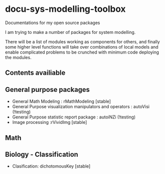 # docu-sys-modelling-toolbox
Documentations for my open source packages

I am trying to make a number of packages for system modelling.

There will be a list of modules working as components for others, and finally some higher level functions will take over combinations of local models and enable complicated problems to be crunched with minimum code deploying the modules.

## Contents availiable

## General purpose packages
 - General Math Modeling : rMathModeling [stable]
 - General Purpose visualization manipulators and operators : autoVisi (!testing)
 - General Purpose statistic report package : autoiNZi (!testing)
 - Image processing :rVividImg [stable]
 
## Math



## Biology - Classification
 - Clasification: dichotomousKey [stable]
 
##
